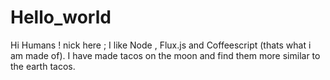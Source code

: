 # Hello_world
Hi Humans !
nick here ; I like Node , Flux.js and Coffeescript (thats what i am made of).
I have made tacos on the moon and find them more similar to the earth tacos.
